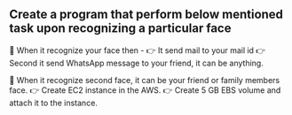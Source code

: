 ## Create a program that perform below mentioned task upon recognizing a particular face 

📌 When it recognize your face then -
👉 It send mail to your mail id 
👉 Second it send WhatsApp message to your friend, it can be anything.  

📌 When it recognize second face, it can be your friend or family members face. 
👉 Create EC2 instance in the AWS. 
👉 Create 5 GB EBS volume and attach it to the instance.
